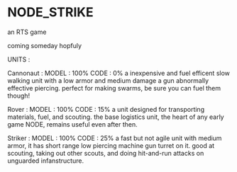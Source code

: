 # NODE_STRIKE

an RTS game

coming someday hopfuly

UNITS :

  Cannonaut :
    MODEL   : 100%
    CODE    : 0% 
  a inexpensive and fuel efficent slow walking unit with a low armor and medium damage a gun abnormally effective piercing. perfect for making swarms, be sure you can fuel them though!

  Rover : 
    MODEL   : 100%
    CODE    : 15% 
  a unit designed for transporting materials, fuel, and scouting. the base logistics unit, the heart of any early game NODE, remains useful even after then.

  Striker :
    MODEL   : 100%
    CODE    : 25% 
  a fast but not agile unit with medium armor, it has short range low piercing machine gun turret on it. good at scouting, taking out other scouts, and doing hit-and-run attacks on unguarded infanstructure.
